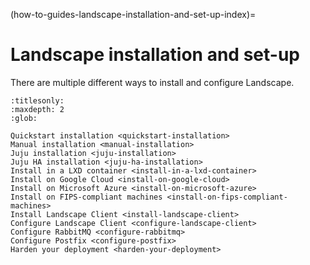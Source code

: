 (how-to-guides-landscape-installation-and-set-up-index)=
# Landscape installation and set-up

There are multiple different ways to install and configure Landscape.
```{toctree}
:titlesonly:
:maxdepth: 2
:glob:

Quickstart installation <quickstart-installation>
Manual installation <manual-installation>
Juju installation <juju-installation>
Juju HA installation <juju-ha-installation>
Install in a LXD container <install-in-a-lxd-container>
Install on Google Cloud <install-on-google-cloud>
Install on Microsoft Azure <install-on-microsoft-azure>
Install on FIPS-compliant machines <install-on-fips-compliant-machines>
Install Landscape Client <install-landscape-client>
Configure Landscape Client <configure-landscape-client>
Configure RabbitMQ <configure-rabbitmq>
Configure Postfix <configure-postfix>
Harden your deployment <harden-your-deployment>